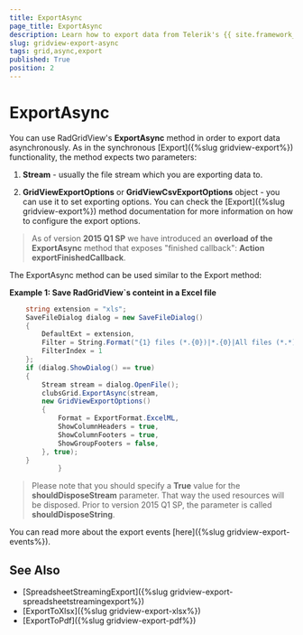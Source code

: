 ```yaml
---
title: ExportAsync
page_title: ExportAsync
description: Learn how to export data from Telerik's {{ site.framework_name }} DataGrid asynchronously by using the ExportAsync method with two parameters.
slug: gridview-export-async
tags: grid,async,export
published: True
position: 2
---
```


# ExportAsync

You can use RadGridView's __ExportAsync__ method in order to export data asynchronously. As in the synchronous [Export]({%slug gridview-export%}) functionality, the method expects two parameters:

1. __Stream__ - usually the file stream which you are exporting data to.

2. __GridViewExportOptions__ or __GridViewCsvExportOptions__ object - you can use it to set exporting options. You can check the [Export]({%slug gridview-export%})  method documentation for more information on how to configure the export options.
     
>As of version __2015 Q1 SP__ we have introduced an __overload of the ExportAsync__ method that exposes "finished callback": __Action exportFinishedCallback__.

The ExportAsync method can be used similar to the Export method: 

__Example 1: Save RadGridView`s conteint in a Excel file__

```C#
	string extension = "xls";
	SaveFileDialog dialog = new SaveFileDialog()
	{
	    DefaultExt = extension,
	    Filter = String.Format("{1} files (*.{0})|*.{0}|All files (*.*)|*.*", extension, "Excel"),
	    FilterIndex = 1
	};
	if (dialog.ShowDialog() == true)
	{
	    Stream stream = dialog.OpenFile();
	    clubsGrid.ExportAsync(stream,
	    new GridViewExportOptions()
	    {
	        Format = ExportFormat.ExcelML,
	        ShowColumnHeaders = true,
	        ShowColumnFooters = true,
	        ShowGroupFooters = false,
	    }, true);
	}
	        }
```

>Please note that you should specify a __True__ value for the __shouldDisposeStream__ parameter. That way the used resources will be disposed. Prior to version 2015 Q1 SP, the parameter is called __shouldDisposeString__.
          
You can read more about the export events [here]({%slug gridview-export-events%}).

## See Also

* [SpreadsheetStreamingExport]({%slug gridview-export-spreadsheetstreamingexport%})
* [ExportToXlsx]({%slug gridview-export-xlsx%})
* [ExportToPdf]({%slug gridview-export-pdf%})
